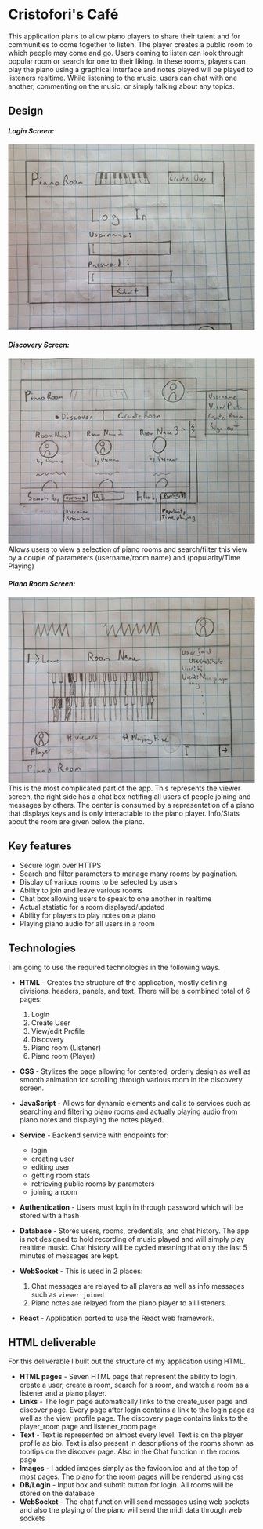 # Cristofori's Café
This application plans to allow piano players to share their talent and for communities to come together to listen. The player creates a public room to which people may come and go. Users coming to listen can look through popular room or search for one to their liking. In these rooms, players can play the piano using a graphical interface and notes played will be played to listeners realtime. While listening to the music, users can chat with one another, commenting on the music, or simply talking about any topics.

## Design

#### _Login Screen:_
![Login Screen](readme_pictures/login_screen.jpg)

#### _Discovery Screen:_
![Discovery Screen](readme_pictures/discovery_screen.jpg)
Allows users to view a selection of piano rooms and search/filter this view by a couple of parameters (username/room name) and (popularity/Time Playing)

#### _Piano Room Screen:_
![Piano Room Screen](readme_pictures/room_screen.jpg)
This is the most complicated part of the app. This represents the viewer screen, the right side has a chat box notifing all users of people joining and messages by others. The center is consumed by a representation of a piano that displays keys and is only interactable to the piano player. Info/Stats about the room are given below the piano.

## Key features

- Secure login over HTTPS
- Search and filter parameters to manage many rooms by pagination.
- Display of various rooms to be selected by users
- Ability to join and leave various rooms
- Chat box allowing users to speak to one another in realtime
- Actual statistic for a room displayed/updated
- Ability for players to play notes on a piano
- Playing piano audio for all users in a room

## Technologies

I am going to use the required technologies in the following ways.

- **HTML** - Creates the structure of the application, mostly defining divisions, headers, panels, and text. There will be a combined total of 6 pages:
  1. Login
  2. Create User
  3. View/edit Profile
  4. Discovery
  5. Piano room (Listener)
  6. Piano room (Player)

- **CSS** - Stylizes the page allowing for centered, orderly design as well as smooth animation for scrolling through various room in the discovery screen.

- **JavaScript** - Allows for dynamic elements and calls to services such as searching and filtering piano rooms and actually playing audio from piano notes and displaying the notes played.

- **Service** - Backend service with endpoints for:
  - login
  - creating user
  - editing user
  - getting room stats
  - retrieving public rooms by parameters
  - joining a room

- **Authentication** - Users must login in through password which will be stored with a hash

- **Database** - Stores users, rooms, credentials, and chat history. The app is not designed to hold recording of music played and will simply play realtime music. Chat history will be cycled meaning that only the last 5 minutes of messages are kept.

- **WebSocket** - This is used in 2 places:
  1. Chat messages are relayed to all players as well as info messages such as `viewer joined`
  2. Piano notes are relayed from the piano player to all listeners.

- **React** - Application ported to use the React web framework.

## HTML deliverable

For this deliverable I built out the structure of my application using HTML.

- **HTML pages** - Seven HTML page that represent the ability to login, create a user, create a room, search for a room, and watch a room as a listener and a piano player.
- **Links** - The login page automatically links to the create_user page and discover page. Every page after login contains a link to the login page as well as the view_profile page. The discovery page contains links to the player_room page and listener_room page.
- **Text** - Text is represented on almost every level. Text is on the player profile as bio. Text is also present in descriptions of the rooms shown as tooltips on the discover page. Also in the Chat function in the rooms page
- **Images** - I added images simply as the favicon.ico and at the top of most pages. The piano for the room pages will be rendered using css
- **DB/Login** - Input box and submit button for login. All rooms will be stored on the database
- **WebSocket** - The chat function will send messages using web sockets and also the playing of the piano will send the midi data through web sockets